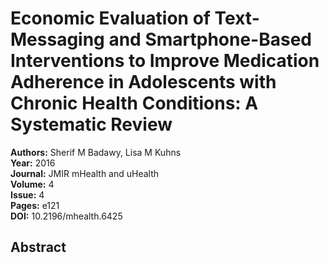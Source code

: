 # Economic Evaluation of Text-Messaging and Smartphone-Based Interventions to Improve Medication Adherence in Adolescents with Chronic Health Conditions: A Systematic Review

**Authors:** Sherif M Badawy, Lisa M Kuhns  
**Year:** 2016  
**Journal:** JMIR mHealth and uHealth  
**Volume:** 4  
**Issue:** 4  
**Pages:** e121  
**DOI:** 10.2196/mhealth.6425  

## Abstract


